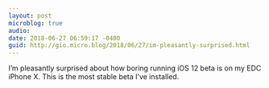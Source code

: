 ```yaml
---
layout: post
microblog: true
audio: 
date: 2018-06-27 06:59:17 -0400
guid: http://gio.micro.blog/2018/06/27/im-pleasantly-surprised.html
---
```

I’m pleasantly surprised about how boring running iOS 12 beta is on my EDC iPhone X. This is the most stable beta I’ve installed.
